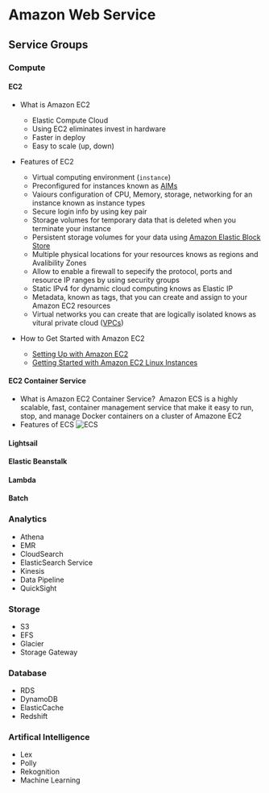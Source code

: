 # Amazon Web Service
## Service Groups
### Compute
#### EC2
* What is Amazon EC2
  * Elastic Compute Cloud
  * Using EC2 eliminates invest in hardware
  * Faster in deploy
  * Easy to scale (up, down)

* Features of EC2
  * Virtual computing environment (``instance``)
  * Preconfigured for instances known as [AIMs](https://goo.gl/S1Zx8Q)
  * Vaiours configuration of CPU, Memory, storage, networking for an instance known as instance types
  * Secure login info by using key pair
  * Storage volumes for temporary data that is deleted when you terminate your instance
  * Persistent storage volumes for your data using [Amazon Elastic Block Store](https://goo.gl/zI7bfv)
  * Multiple physical locations for your resources knows as regions and Avalibility Zones
  * Allow to enable a firewall to sepecify the protocol, ports and resource IP ranges by using security groups
  * Static IPv4 for dynamic cloud computing knows as Elastic IP
  * Metadata, known as tags, that you can create and assign to your Amazon EC2 resources
  * Virtual networks you can create that are logically isolated knows as vitural private cloud ([VPCs](https://goo.gl/iezE9q))

* How to Get Started with Amazon EC2
  * [Setting Up with Amazon EC2](https://goo.gl/2auHqd)
  * [Getting Started with Amazon EC2 Linux Instances](https://goo.gl/oodKd)


#### EC2 Container Service
* What is Amazon EC2 Container Service?
  Amazon ECS is a highly scalable, fast, container management service that make it easy to run, stop, and manage Docker containers on a cluster of Amazone EC2
* Features of ECS
![ECS](http://docs.aws.amazon.com/AmazonECS/latest/developerguide/images/overview.png)


#### Lightsail
#### Elastic Beanstalk
#### Lambda
#### Batch

### Analytics
* Athena
* EMR
* CloudSearch
* ElasticSearch Service
* Kinesis
* Data Pipeline
* QuickSight


### Storage
* S3
* EFS
* Glacier
* Storage Gateway


### Database
* RDS
* DynamoDB
* ElasticCache
* Redshift

### Artifical Intelligence
* Lex
* Polly
* Rekognition
* Machine Learning
